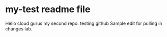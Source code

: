 # my-test readme file
Hello cloud gurus
my second repo.
testing github
Sample edit for pulling in changes lab.
